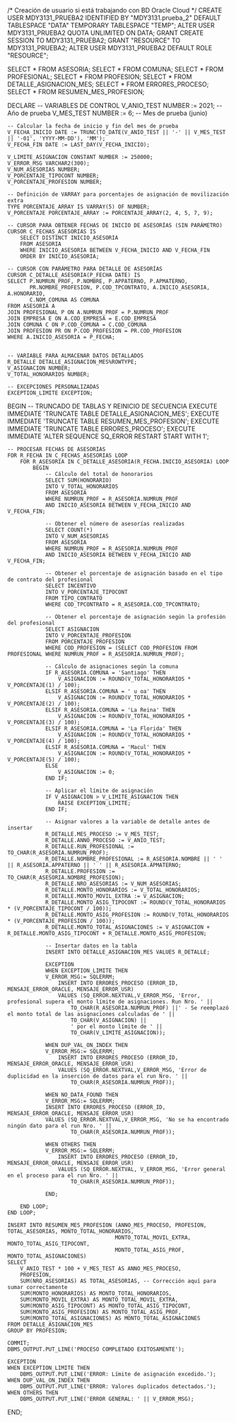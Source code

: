/* Creación de usuario si está trabajando con BD Oracle Cloud */
CREATE USER MDY3131_PRUEBA2 IDENTIFIED BY "MDY3131.prueba_2"
DEFAULT TABLESPACE "DATA"
TEMPORARY TABLESPACE "TEMP";
ALTER USER MDY3131_PRUEBA2 QUOTA UNLIMITED ON DATA;
GRANT CREATE SESSION TO MDY3131_PRUEBA2;
GRANT "RESOURCE" TO MDY3131_PRUEBA2;
ALTER USER MDY3131_PRUEBA2 DEFAULT ROLE "RESOURCE";


SELECT * FROM ASESORIA;
SELECT * FROM COMUNA;
SELECT * FROM PROFESIONAL;
SELECT * FROM PROFESION;
SELECT * FROM DETALLE_ASIGNACION_MES;
SELECT * FROM ERRORES_PROCESO;
SELECT * FROM RESUMEN_MES_PROFESION;


DECLARE
    -- VARIABLES DE CONTROL
    V_ANIO_TEST NUMBER := 2021; -- Año de prueba
    V_MES_TEST NUMBER := 6;     -- Mes de prueba (junio)

    -- Calcular la fecha de inicio y fin del mes de prueba
    V_FECHA_INICIO DATE := TRUNC(TO_DATE(V_ANIO_TEST || '-' || V_MES_TEST || '-01', 'YYYY-MM-DD'), 'MM');
    V_FECHA_FIN DATE := LAST_DAY(V_FECHA_INICIO);
   
    V_LIMITE_ASIGNACION CONSTANT NUMBER := 250000;
    V_ERROR_MSG VARCHAR2(300);
    V_NUM_ASESORIAS NUMBER;
    V_PORCENTAJE_TIPOCONT NUMBER;
    V_PORCENTAJE_PROFESION NUMBER;

    -- Definición de VARRAY para porcentajes de asignación de movilización extra
    TYPE PORCENTAJE_ARRAY IS VARRAY(5) OF NUMBER;
    V_PORCENTAJE PORCENTAJE_ARRAY := PORCENTAJE_ARRAY(2, 4, 5, 7, 9);

    -- CURSOR PARA OBTENER FECHAS DE INICIO DE ASESORÍAS (SIN PARÁMETRO)
    CURSOR C_FECHAS_ASESORIAS IS 
        SELECT DISTINCT INICIO_ASESORIA
        FROM ASESORIA
        WHERE INICIO_ASESORIA BETWEEN V_FECHA_INICIO AND V_FECHA_FIN
        ORDER BY INICIO_ASESORIA;

    -- CURSOR CON PARÁMETRO PARA DETALLE DE ASESORÍAS
    CURSOR C_DETALLE_ASESORIA(P_FECHA DATE) IS
    SELECT P.NUMRUN_PROF, P.NOMBRE, P.APPATERNO, P.APMATERNO, 
           PR.NOMBRE_PROFESION, P.COD_TPCONTRATO, A.INICIO_ASESORIA, A.HONORARIO, 
           C.NOM_COMUNA AS COMUNA
    FROM ASESORIA A
    JOIN PROFESIONAL P ON A.NUMRUN_PROF = P.NUMRUN_PROF
    JOIN EMPRESA E ON A.COD_EMPRESA = E.COD_EMPRESA  
    JOIN COMUNA C ON P.COD_COMUNA = C.COD_COMUNA
    JOIN PROFESION PR ON P.COD_PROFESION = PR.COD_PROFESION
    WHERE A.INICIO_ASESORIA = P_FECHA;


    -- VARIABLE PARA ALMACENAR DATOS DETALLADOS
    R_DETALLE DETALLE_ASIGNACION_MES%ROWTYPE;
    V_ASIGNACION NUMBER;
    V_TOTAL_HONORARIOS NUMBER;
    
    -- EXCEPCIONES PERSONALIZADAS
    EXCEPTION_LIMITE EXCEPTION;

BEGIN
    -- TRUNCADO DE TABLAS Y REINICIO DE SECUENCIA
    EXECUTE IMMEDIATE 'TRUNCATE TABLE DETALLE_ASIGNACION_MES';
    EXECUTE IMMEDIATE 'TRUNCATE TABLE RESUMEN_MES_PROFESION';
    EXECUTE IMMEDIATE 'TRUNCATE TABLE ERRORES_PROCESO';
    EXECUTE IMMEDIATE 'ALTER SEQUENCE SQ_ERROR RESTART START WITH 1';

    -- PROCESAR FECHAS DE ASESORÍAS
    FOR R_FECHA IN C_FECHAS_ASESORIAS LOOP
        FOR R_ASESORIA IN C_DETALLE_ASESORIA(R_FECHA.INICIO_ASESORIA) LOOP
            BEGIN
                -- Cálculo del total de honorarios
                SELECT SUM(HONORARIO) 
                INTO V_TOTAL_HONORARIOS
                FROM ASESORIA
                WHERE NUMRUN_PROF = R_ASESORIA.NUMRUN_PROF
                AND INICIO_ASESORIA BETWEEN V_FECHA_INICIO AND V_FECHA_FIN;
                  
                -- Obtener el número de asesorías realizadas
                SELECT COUNT(*) 
                INTO V_NUM_ASESORIAS
                FROM ASESORIA
                WHERE NUMRUN_PROF = R_ASESORIA.NUMRUN_PROF
                AND INICIO_ASESORIA BETWEEN V_FECHA_INICIO AND V_FECHA_FIN;
                
                -- Obtener el porcentaje de asignación basado en el tipo de contrato del profesional
                SELECT INCENTIVO
                INTO V_PORCENTAJE_TIPOCONT
                FROM TIPO_CONTRATO
                WHERE COD_TPCONTRATO = R_ASESORIA.COD_TPCONTRATO;
                
                -- Obtener el porcentaje de asignación según la profesión del profesional
                SELECT ASIGNACION
                INTO V_PORCENTAJE_PROFESION
                FROM PORCENTAJE_PROFESION
                WHERE COD_PROFESION = (SELECT COD_PROFESION FROM PROFESIONAL WHERE NUMRUN_PROF = R_ASESORIA.NUMRUN_PROF);
                
                -- Cálculo de asignaciones según la comuna
                IF R_ASESORIA.COMUNA = 'Santiago' THEN
                    V_ASIGNACION := ROUND(V_TOTAL_HONORARIOS * V_PORCENTAJE(1) / 100);
                ELSIF R_ASESORIA.COMUNA = ' u oa' THEN
                    V_ASIGNACION := ROUND(V_TOTAL_HONORARIOS * V_PORCENTAJE(2) / 100);
                ELSIF R_ASESORIA.COMUNA = 'La Reina' THEN
                    V_ASIGNACION := ROUND(V_TOTAL_HONORARIOS * V_PORCENTAJE(3) / 100);
                ELSIF R_ASESORIA.COMUNA = 'La Florida' THEN
                    V_ASIGNACION := ROUND(V_TOTAL_HONORARIOS * V_PORCENTAJE(4) / 100);
                ELSIF R_ASESORIA.COMUNA = 'Macul' THEN
                    V_ASIGNACION := ROUND(V_TOTAL_HONORARIOS * V_PORCENTAJE(5) / 100);
                ELSE
                    V_ASIGNACION := 0; 
                END IF;

                -- Aplicar el límite de asignación
                IF V_ASIGNACION > V_LIMITE_ASIGNACION THEN
                    RAISE EXCEPTION_LIMITE;
                END IF;

                -- Asignar valores a la variable de detalle antes de insertar
                R_DETALLE.MES_PROCESO := V_MES_TEST;
                R_DETALLE.ANNO_PROCESO := V_ANIO_TEST;
                R_DETALLE.RUN_PROFESIONAL := TO_CHAR(R_ASESORIA.NUMRUN_PROF);
                R_DETALLE.NOMBRE_PROFESIONAL := R_ASESORIA.NOMBRE || ' ' || R_ASESORIA.APPATERNO || ' ' || R_ASESORIA.APMATERNO;
                R_DETALLE.PROFESION := TO_CHAR(R_ASESORIA.NOMBRE_PROFESION);
                R_DETALLE.NRO_ASESORIAS := V_NUM_ASESORIAS;
                R_DETALLE.MONTO_HONORARIOS := V_TOTAL_HONORARIOS;
                R_DETALLE.MONTO_MOVIL_EXTRA := V_ASIGNACION;
                R_DETALLE.MONTO_ASIG_TIPOCONT := ROUND(V_TOTAL_HONORARIOS * (V_PORCENTAJE_TIPOCONT / 100));
                R_DETALLE.MONTO_ASIG_PROFESION := ROUND(V_TOTAL_HONORARIOS * (V_PORCENTAJE_PROFESION / 100));
                R_DETALLE.MONTO_TOTAL_ASIGNACIONES := V_ASIGNACION + R_DETALLE.MONTO_ASIG_TIPOCONT + R_DETALLE.MONTO_ASIG_PROFESION;

                -- Insertar datos en la tabla
                INSERT INTO DETALLE_ASIGNACION_MES VALUES R_DETALLE;

                EXCEPTION
                WHEN EXCEPTION_LIMITE THEN
                V_ERROR_MSG:= SQLERRM;
                    INSERT INTO ERRORES_PROCESO (ERROR_ID, MENSAJE_ERROR_ORACLE, MENSAJE_ERROR_USR)
                    VALUES (SQ_ERROR.NEXTVAL,V_ERROR_MSG, 'Error, profesional supera el monto límite de asignaciones. Run Nro. ' || 
                        TO_CHAR(R_ASESORIA.NUMRUN_PROF) ||' - Se reemplazó el monto total de las asignaciones calculadas de ' || 
                        TO_CHAR(V_ASIGNACION) || 
                        ' por el monto límite de ' || 
                        TO_CHAR(V_LIMITE_ASIGNACION));

                WHEN DUP_VAL_ON_INDEX THEN
                V_ERROR_MSG:= SQLERRM;
                    INSERT INTO ERRORES_PROCESO (ERROR_ID, MENSAJE_ERROR_ORACLE, MENSAJE_ERROR_USR)
                    VALUES (SQ_ERROR.NEXTVAL,V_ERROR_MSG, 'Error de duplicidad en la inserción de datos para el run Nro. ' || 
                        TO_CHAR(R_ASESORIA.NUMRUN_PROF));
                        
                WHEN NO_DATA_FOUND THEN
                V_ERROR_MSG:= SQLERRM;
                INSERT INTO ERRORES_PROCESO (ERROR_ID, MENSAJE_ERROR_ORACLE, MENSAJE_ERROR_USR)
                VALUES (SQ_ERROR.NEXTVAL,V_ERROR_MSG, 'No se ha encontrado ningún dato para el run Nro. ' || 
                        TO_CHAR(R_ASESORIA.NUMRUN_PROF));

                WHEN OTHERS THEN
                V_ERROR_MSG:= SQLERRM;
                    INSERT INTO ERRORES_PROCESO (ERROR_ID, MENSAJE_ERROR_ORACLE, MENSAJE_ERROR_USR)
                    VALUES (SQ_ERROR.NEXTVAL, V_ERROR_MSG, 'Error general en el proceso para el run Nro. ' || 
                        TO_CHAR(R_ASESORIA.NUMRUN_PROF));

                END;
       
        END LOOP;
    END LOOP;

    INSERT INTO RESUMEN_MES_PROFESION (ANNO_MES_PROCESO, PROFESION, TOTAL_ASESORIAS, MONTO_TOTAL_HONORARIOS, 
                                      MONTO_TOTAL_MOVIL_EXTRA, MONTO_TOTAL_ASIG_TIPOCONT, 
                                      MONTO_TOTAL_ASIG_PROF, MONTO_TOTAL_ASIGNACIONES)
    SELECT 
        V_ANIO_TEST * 100 + V_MES_TEST AS ANNO_MES_PROCESO,
        PROFESION,
        SUM(NRO_ASESORIAS) AS TOTAL_ASESORIAS, -- Corrección aquí para sumar correctamente
        SUM(MONTO_HONORARIOS) AS MONTO_TOTAL_HONORARIOS,
        SUM(MONTO_MOVIL_EXTRA) AS MONTO_TOTAL_MOVIL_EXTRA,
        SUM(MONTO_ASIG_TIPOCONT) AS MONTO_TOTAL_ASIG_TIPOCONT,
        SUM(MONTO_ASIG_PROFESION) AS MONTO_TOTAL_ASIG_PROF,
        SUM(MONTO_TOTAL_ASIGNACIONES) AS MONTO_TOTAL_ASIGNACIONES
    FROM DETALLE_ASIGNACION_MES
    GROUP BY PROFESION;

    COMMIT;
    DBMS_OUTPUT.PUT_LINE('PROCESO COMPLETADO EXITOSAMENTE');
    
    EXCEPTION
    WHEN EXCEPTION_LIMITE THEN
        DBMS_OUTPUT.PUT_LINE('ERROR: Límite de asignación excedido.');
    WHEN DUP_VAL_ON_INDEX THEN
        DBMS_OUTPUT.PUT_LINE('ERROR: Valores duplicados detectados.');
    WHEN OTHERS THEN
        DBMS_OUTPUT.PUT_LINE('ERROR GENERAL: ' || V_ERROR_MSG);

END;
